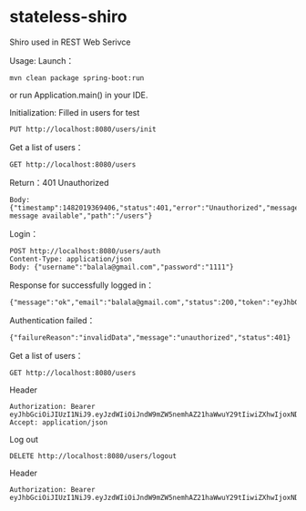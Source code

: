 # stateless-shiro
Shiro used in REST Web Serivce

Usage:
Launch：
```
mvn clean package spring-boot:run
```
or run Application.main() in your IDE.

Initialization: Filled in users for test
````
PUT http://localhost:8080/users/init
````

Get a list of users：
```
GET http://localhost:8080/users
```
Return：401 Unauthorized
```
Body: {"timestamp":1482019369406,"status":401,"error":"Unauthorized","message":"No message available","path":"/users"}
```

Login：
```
POST http://localhost:8080/users/auth
Content-Type: application/json
Body: {"username":"balala@gmail.com","password":"1111"}
```
Response for successfully logged in：
```
{"message":"ok","email":"balala@gmail.com","status":200,"token":"eyJhbGciOiJIUzI1NiJ9.eyJzdWIiOiJndW9mZW5nemhAZ21haWwuY29tIiwiZXhwIjoxNDg0NTgyNDAwfQ.BAr84eeVU0Thq4Y5bAc4gNdJw8l8nwjN1Vvrvmf1M94"}
```

Authentication failed：
```
{"failureReason":"invalidData","message":"unauthorized","status":401}
```

Get a list of users：
```
GET http://localhost:8080/users
```
Header
```
Authorization: Bearer eyJhbGciOiJIUzI1NiJ9.eyJzdWIiOiJndW9mZW5nemhAZ21haWwuY29tIiwiZXhwIjoxNDg0NTgyNDAwfQ.BAr84eeVU0Thq4Y5bAc4gNdJw8l8nwjN1Vvrvmf1M94
Accept: application/json
```
Log out
```
DELETE http://localhost:8080/users/logout
```
Header
```
Authorization: Bearer eyJhbGciOiJIUzI1NiJ9.eyJzdWIiOiJndW9mZW5nemhAZ21haWwuY29tIiwiZXhwIjoxNDg0NTgyNDAwfQ.BAr84eeVU0Thq4Y5bAc4gNdJw8l8nwjN1Vvrvmf1M94
```
